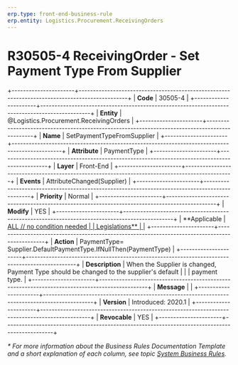 ```yaml
---
erp.type: front-end-business-rule
erp.entity: Logistics.Procurement.ReceivingOrders
---
```


# R30505-4 ReceivingOrder - Set Payment Type From Supplier
+----------------------+-----------------------------------------------------------------------------------------------+
| **Code**             | 30505-4                                                                                       |
+----------------------+-----------------------------------------------------------------------------------------------+
| **Entity**           | @Logistics.Procurement.ReceivingOrders                                                        |
+----------------------+-----------------------------------------------------------------------------------------------+
| **Name**             | SetPaymentTypeFromSupplier                                                                    |
+----------------------+-----------------------------------------------------------------------------------------------+
| **Attribute**        | PaymentType                                                                                   |
+----------------------+-----------------------------------------------------------------------------------------------+
| **Layer**            | Front-End                                                                                     |
+----------------------+-----------------------------------------------------------------------------------------------+
| **Events**           | AttributeChanged(Supplier)                                                                    |
+----------------------+-----------------------------------------------------------------------------------------------+
| **Priority**         | Normal                                                                                        |
+----------------------+-----------------------------------------------------------------------------------------------+
| **Modify**           | YES                                                                                           |
+----------------------+-----------------------------------------------------------------------------------------------+
| **Applicable         | [ALL // no condition needed                                                                   |
| Legislations**       | ](xref:applicable-legislations)                                                               |
+----------------------+-----------------------------------------------------------------------------------------------+
| **Action**           | PaymentType= Supplier.DefaultPaymentType.IfNullThen(PaymentType)                              |
+----------------------+-----------------------------------------------------------------------------------------------+
| **Description**      | When the Supplier is changed, Payment Type should be changed to the supplier\'s default       |
|                      | payment type.                                                                                 |
+----------------------+-----------------------------------------------------------------------------------------------+
| **Message**          |                                                                                               |
+----------------------+-----------------------------------------------------------------------------------------------+
| **Version**          | Introduced: 2020.1                                                                            |
+----------------------+-----------------------------------------------------------------------------------------------+
| **Revocable**        | YES                                                                                           |
+----------------------+-----------------------------------------------------------------------------------------------+

*\* For more information about the Business Rules Documentation Template and a short explanation of each column, see
topic [System Business Rules](../templates/template-description-system-business-rules.md).*
